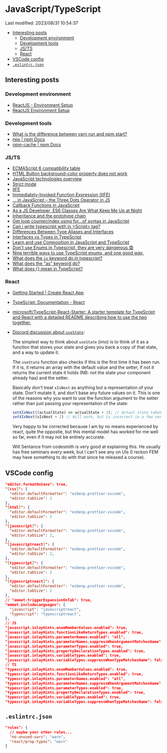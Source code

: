 # JavaScript/TypeScript

Last modified: 2023/08/31 10:54:37

- [Interesting posts](#interesting-posts)
  - [Development environment](#development-environment)
  - [Development tools](#development-tools)
  - [JS/TS](#jsts)
  - [React](#react)
- [VSCode config](#vscode-config)
- [`.eslintrc.json`](#eslintrcjson)

## Interesting posts

### Development environment

- [ReactJS - Environment Setup](https://www.tutorialspoint.com/reactjs/reactjs_environment_setup.htm)
- [ReactJS Environment Setup](https://www.geeksforgeeks.org/reactjs-environment-setup/)

### Development tools

- [What is the difference between yarn run and npm start?](https://stackoverflow.com/questions/40619269/what-is-the-difference-between-yarn-run-and-npm-start)
- [npx | npm Docs](https://docs.npmjs.com/cli/v9/commands/npx?v=true)
- [npm-cache | npm Docs](https://docs.npmjs.com/cli/v9/commands/npm-cache?v=true)

### JS/TS

- [ECMAScript 6 compatibility table](https://kangax.github.io/compat-table/es6/)
- [HTML Button background-color property does not work](https://stackoverflow.com/questions/41180844/html-button-background-color-property-does-not-work)
- [JavaScript technologies overview](https://developer.mozilla.org/en-US/docs/Web/JavaScript/JavaScript_technologies_overview)
- [Strict mode](https://developer.mozilla.org/en-US/docs/Web/JavaScript/Reference/Strict_mode)
- [IIFE](https://developer.mozilla.org/en-US/docs/Glossary/IIFE)
- [Immediately-Invoked Function Expression (IIFE)](https://benalman.com/news/2010/11/immediately-invoked-function-expression/)
- [... in JavaScript – the Three Dots Operator in JS](https://www.freecodecamp.org/news/three-dots-operator-in-javascript/)
- [Callback Functions in JavaScript](https://www.impressivewebs.com/callback-functions-javascript/)
- [As a JS Developer, ES6 Classes Are What Keep Me Up at Night](https://www.toptal.com/javascript/es6-class-chaos-keeps-js-developer-up)
- [Inheritance and the prototype chain](https://developer.mozilla.org/en-US/docs/Web/JavaScript/Inheritance_and_the_prototype_chain)
- [Get loop counter/index using for…of syntax in JavaScript](https://stackoverflow.com/questions/10179815/get-loop-counter-index-using-for-of-syntax-in-javascript)
- [Can i write typescript with in \<Script\> tag?](https://stackoverflow.com/questions/56106649/can-i-write-typescript-with-in-script-tag)
- [Differences Between Type Aliases and Interfaces](https://www.typescriptlang.org/docs/handbook/2/everyday-types.html#differences-between-type-aliases-and-interfaces)
- [Interfaces vs Types in TypeScript](https://stackoverflow.com/questions/37233735/interfaces-vs-types-in-typescript/52682220#52682220)
- [Learn and use Composition in JavaScript and TypeScript](https://softchris.github.io/pages/javascript-composition.html)
- [Don't use Enums in Typescript, they are very dangerous 😨](https://dev.to/ivanzm123/dont-use-enums-in-typescript-they-are-very-dangerous-57bh)
- [Nine terrible ways to use TypeScript enums, and one good way.](https://bluepnume.medium.com/nine-terrible-ways-to-use-typescript-enums-and-one-good-way-f9c7ec68bf15)
- [What does the `is` keyword do in typescript?](https://stackoverflow.com/questions/40081332/what-does-the-is-keyword-do-in-typescript)
- [What does the "as" keyword do?](https://stackoverflow.com/questions/55781559/what-does-the-as-keyword-do)
- [What does {} mean in TypeScript?](https://stackoverflow.com/questions/60381643/what-does-mean-in-typescript)

### React

- [Getting Started | Create React App](https://create-react-app.dev/docs/getting-started)
- [TypeScript: Documentation - React](https://www.typescriptlang.org/docs/handbook/react.html)
- [microsoft/TypeScript-React-Starter: A starter template for TypeScript and React with a detailed README describing how to use the two together.](https://github.com/microsoft/TypeScript-React-Starter)
- [Discord discussion about `useState`](https://discord.com/channels/102860784329052160/103696749012467712/1142056424826994698):

  The simplest way to think about `useState` (imo) is to think of it as a function that stores your state and gives you back a copy of that state, and a way to update it.

  The `useState` function also checks if this is the first time it has been run. If it is, it returns an array with the default value and the setter, if not it returns the current state it holds (NB: not the state your component already has) and the setter.

  Basically don't treat `xIsNext` as anything but a representation of your state. Don't mutate it, and don't base any future values on it. This is one of the reasons why you want to use the function argument to the setter rather than just passing your representation of the state:

  ```javascript
  setXIsNext((actualState) => actualState + 2); // Actual state taken from the setter, which has a closure on the real state
  setXIsNext(xIsNext + 2) // Will work, but is incorrect in a few very rare cases, because xIsNext can be stale
  ```

  Very happy to be corrected because I am by no means experienced by react, quite the oppostie, but this mental model has worked for me well so far, even if it may not be entirely accurate.

  Will Sentance from codesmith is very good at explaining this. He usually has free seminars every week, but I can't see any on UIs (I reckon FEM may have something to do with that since he released a course).

## VSCode config

```json
"editor.formatOnSave": true,
"[css]": {
  "editor.defaultFormatter": "esbenp.prettier-vscode",
  "editor.tabSize": 2
},
"[html]": {
  "editor.defaultFormatter": "esbenp.prettier-vscode",
  "editor.tabSize": 2
},
"[javascript]": {
  "editor.defaultFormatter": "esbenp.prettier-vscode",
  "editor.tabSize": 2,
},
"[javascriptreact]": {
  "editor.defaultFormatter": "esbenp.prettier-vscode",
  "editor.tabSize": 2,
},
"[typescript]": {
  "editor.defaultFormatter": "esbenp.prettier-vscode",
  "editor.tabSize": 2
},
"[typescriptreact]": {
  "editor.defaultFormatter": "esbenp.prettier-vscode",
  "editor.tabSize": 2
},
// "emmet.triggerExpansionOnTab": true,
"emmet.includeLanguages": {
  "javascript": "javascriptreact",
  "typescript": "typescriptreact",
},
// JS
"javascript.inlayHints.enumMemberValues.enabled": true,
"javascript.inlayHints.functionLikeReturnTypes.enabled": true,
"javascript.inlayHints.parameterNames.enabled": "all",
"javascript.inlayHints.parameterNames.suppressWhenArgumentMatchesName": true,
"javascript.inlayHints.parameterTypes.enabled": true,
"javascript.inlayHints.propertyDeclarationTypes.enabled": true,
"javascript.inlayHints.variableTypes.enabled": true,
"javascript.inlayHints.variableTypes.suppressWhenTypeMatchesName": false,
// TS
"typescript.inlayHints.enumMemberValues.enabled": true,
"typescript.inlayHints.functionLikeReturnTypes.enabled": true,
"typescript.inlayHints.parameterNames.enabled": "all",
"typescript.inlayHints.parameterNames.suppressWhenArgumentMatchesName": true,
"typescript.inlayHints.parameterTypes.enabled": true,
"typescript.inlayHints.propertyDeclarationTypes.enabled": true,
"typescript.inlayHints.variableTypes.enabled": true,
"typescript.inlayHints.variableTypes.suppressWhenTypeMatchesName": false,
```

## `.eslintrc.json`

```json
"rules": {
  // maybe your other rules...
  "no-unused-vars": "warn",
  "react/prop-types": "warn"
}
```
